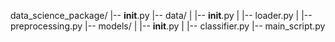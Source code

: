 data_science_package/
|-- __init__.py
|-- data/
|   |-- __init__.py
|   |-- loader.py
|   |-- preprocessing.py
|-- models/
|   |-- __init__.py
|   |-- classifier.py
|-- main_script.py
